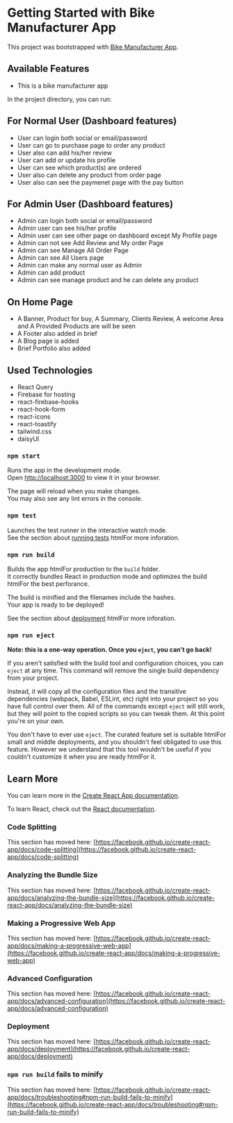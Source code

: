 # Getting Started with Bike Manufacturer App

This project was bootstrapped with [Bike Manufacturer App](https://manufacturer-portal.web.app/).

## Available Features

* This is a bike manufacturer app

In the project directory, you can run:

## For Normal User (Dashboard features)
* User can login both social or email/password
* User can go to purchase page to order any product
* User also can add his/her review
* User can add or update his profile
* User can see which product(s) are ordered
* User also can delete any product from order page
* User also can see the paymenet page with the pay button

## For Admin User (Dashboard features)
* Admin can login both social or email/password
* Admin user can see his/her profile
* Admin user can see other page on dashboard except My Profile page
* Admin can not see Add Review and My order Page
* Admin can see Manage All Order Page
* Admin can see All Users page 
* Admin can make any normal user as Admin
* Admin can add product
* Admin can see manage product and he can delete any product

## On Home Page
* A Banner, Product for buy, A Summary, Clients Review, A welcome Area and A Provided Products are will be seen
* A Footer also added in brief
* A Blog page is added
* Brief Portfolio also added

## Used Technologies 
* React Query 
* Firebase for hosting
* react-firebase-hooks
* react-hook-form
* react-icons
* react-toastify
* tailwind.css
* daisyUI


### `npm start`

Runs the app in the development mode.\
Open [http://localhost:3000](http://localhost:3000) to view it in your browser.

The page will reload when you make changes.\
You may also see any lint errors in the console.

### `npm test`

Launches the test runner in the interactive watch mode.\
See the section about [running tests](https://facebook.github.io/create-react-app/docs/running-tests) htmlFor more inforation.

### `npm run build`

Builds the app htmlFor production to the `build` folder.\
It correctly bundles React in production mode and optimizes the build htmlFor the best perforance.

The build is minified and the filenames include the hashes.\
Your app is ready to be deployed!

See the section about [deployment](https://facebook.github.io/create-react-app/docs/deployment) htmlFor more inforation.

### `npm run eject`

**Note: this is a one-way operation. Once you `eject`, you can't go back!**

If you aren't satisfied with the build tool and configuration choices, you can `eject` at any time. This command will remove the single build dependency from your project.

Instead, it will copy all the configuration files and the transitive dependencies (webpack, Babel, ESLint, etc) right into your project so you have full control over them. All of the commands except `eject` will still work, but they will point to the copied scripts so you can tweak them. At this point you're on your own.

You don't have to ever use `eject`. The curated feature set is suitable htmlFor small and middle deployments, and you shouldn't feel obligated to use this feature. However we understand that this tool wouldn't be useful if you couldn't customize it when you are ready htmlFor it.

## Learn More

You can learn more in the [Create React App documentation](https://facebook.github.io/create-react-app/docs/getting-started).

To learn React, check out the [React documentation](https://reactjs.org/).

### Code Splitting

This section has moved here: [https://facebook.github.io/create-react-app/docs/code-splitting](https://facebook.github.io/create-react-app/docs/code-splitting)

### Analyzing the Bundle Size

This section has moved here: [https://facebook.github.io/create-react-app/docs/analyzing-the-bundle-size](https://facebook.github.io/create-react-app/docs/analyzing-the-bundle-size)

### Making a Progressive Web App

This section has moved here: [https://facebook.github.io/create-react-app/docs/making-a-progressive-web-app](https://facebook.github.io/create-react-app/docs/making-a-progressive-web-app)

### Advanced Configuration

This section has moved here: [https://facebook.github.io/create-react-app/docs/advanced-configuration](https://facebook.github.io/create-react-app/docs/advanced-configuration)

### Deployment

This section has moved here: [https://facebook.github.io/create-react-app/docs/deployment](https://facebook.github.io/create-react-app/docs/deployment)

### `npm run build` fails to minify

This section has moved here: [https://facebook.github.io/create-react-app/docs/troubleshooting#npm-run-build-fails-to-minify](https://facebook.github.io/create-react-app/docs/troubleshooting#npm-run-build-fails-to-minify)
